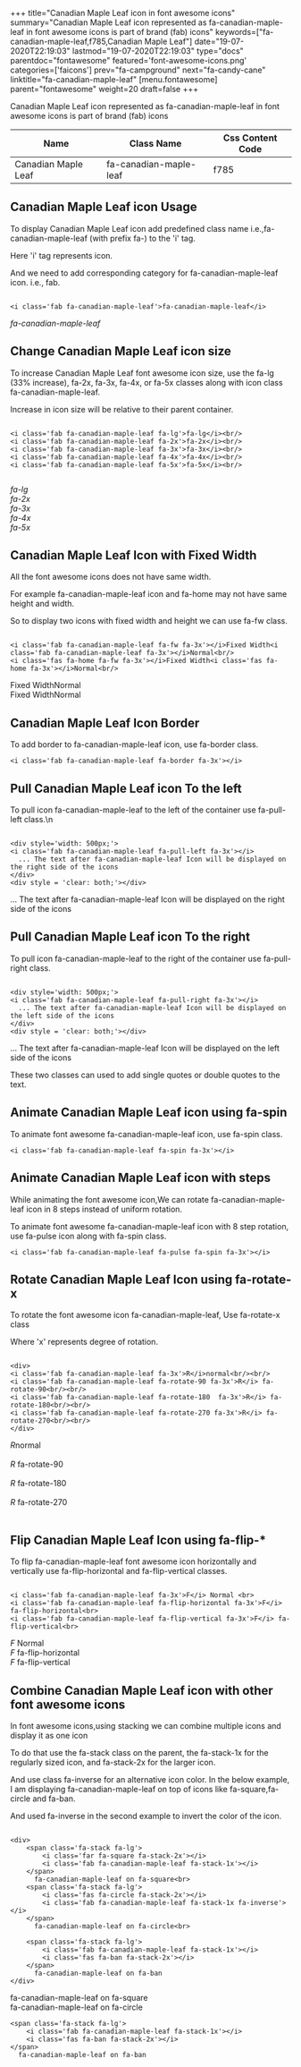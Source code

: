 +++
title="Canadian Maple Leaf icon in font awesome icons"
summary="Canadian Maple Leaf icon represented as fa-canadian-maple-leaf in font awesome icons is part of brand (fab) icons"
keywords=["fa-canadian-maple-leaf,f785,Canadian Maple Leaf"]
date="19-07-2020T22:19:03"
lastmod="19-07-2020T22:19:03"
type="docs"
parentdoc="fontawesome"
featured='font-awesome-icons.png'
categories=['faicons']
prev="fa-campground"
next="fa-candy-cane"
linktitle="fa-canadian-maple-leaf"
[menu.fontawesome]
parent="fontawesome"
weight=20
draft=false
+++


Canadian Maple Leaf icon represented as fa-canadian-maple-leaf in font awesome icons is part of brand (fab) icons

<div class='table-responsive'><table class='table'><thead><tr><th>Name</th><th>Class Name</th><th>Css Content Code</th></tr></thead><tbody><tr><td>Canadian Maple Leaf</td><td>fa-canadian-maple-leaf</td><td>f785</td></tr></tbody></table></div>



## Canadian Maple Leaf icon Usage

To display Canadian Maple Leaf icon add predefined class name i.e.,fa-canadian-maple-leaf (with prefix fa-) to the 'i' tag.

Here 'i' tag represents icon.

And we need to add corresponding category for fa-canadian-maple-leaf icon. i.e., fab.


```

<i class='fab fa-canadian-maple-leaf'>fa-canadian-maple-leaf</i>
```

<i class='fab fa-canadian-maple-leaf'>fa-canadian-maple-leaf</i>




## Change Canadian Maple Leaf icon size
To increase Canadian Maple Leaf font awesome icon size, use the fa-lg (33% increase), fa-2x, fa-3x, fa-4x, or fa-5x classes along with icon class fa-canadian-maple-leaf.

Increase in icon size will be relative to their parent container. 

```

<i class='fab fa-canadian-maple-leaf fa-lg'>fa-lg</i><br/>
<i class='fab fa-canadian-maple-leaf fa-2x'>fa-2x</i><br/>
<i class='fab fa-canadian-maple-leaf fa-3x'>fa-3x</i><br/>
<i class='fab fa-canadian-maple-leaf fa-4x'>fa-4x</i><br/>
<i class='fab fa-canadian-maple-leaf fa-5x'>fa-5x</i><br/>
            
```

<i class='fab fa-canadian-maple-leaf fa-lg'>fa-lg</i><br/>
<i class='fab fa-canadian-maple-leaf fa-2x'>fa-2x</i><br/>
<i class='fab fa-canadian-maple-leaf fa-3x'>fa-3x</i><br/>
<i class='fab fa-canadian-maple-leaf fa-4x'>fa-4x</i><br/>
<i class='fab fa-canadian-maple-leaf fa-5x'>fa-5x</i><br/>
            



## Canadian Maple Leaf Icon with Fixed Width 

All the font awesome icons does not have same width.

For example fa-canadian-maple-leaf icon and fa-home may not have same height and width.

So to display two icons with fixed width and height we can use fa-fw class.


```

<i class='fab fa-canadian-maple-leaf fa-fw fa-3x'></i>Fixed Width<i class='fab fa-canadian-maple-leaf fa-3x'></i>Normal<br/>
<i class='fas fa-home fa-fw fa-3x'></i>Fixed Width<i class='fas fa-home fa-3x'></i>Normal<br/>
```

<i class='fab fa-canadian-maple-leaf fa-fw fa-3x'></i>Fixed Width<i class='fab fa-canadian-maple-leaf fa-3x'></i>Normal<br/>
<i class='fas fa-home fa-fw fa-3x'></i>Fixed Width<i class='fas fa-home fa-3x'></i>Normal<br/>



## Canadian Maple Leaf Icon Border 

To add border to fa-canadian-maple-leaf icon, use fa-border class.


```
<i class='fab fa-canadian-maple-leaf fa-border fa-3x'></i>

```
<i class='fab fa-canadian-maple-leaf fa-border fa-3x'></i>





## Pull Canadian Maple Leaf icon To the left

To pull icon fa-canadian-maple-leaf to the left of the container use fa-pull-left class.\n

```

<div style='width: 500px;'>
<i class='fab fa-canadian-maple-leaf fa-pull-left fa-3x'></i>
  ... The text after fa-canadian-maple-leaf Icon will be displayed on the right side of the icons
</div>
<div style = 'clear: both;'></div>
```

<div style='width: 500px;'>
<i class='fab fa-canadian-maple-leaf fa-pull-left fa-3x'></i>
  ... The text after fa-canadian-maple-leaf Icon will be displayed on the right side of the icons
</div>
<div style = 'clear: both;'></div>




## Pull Canadian Maple Leaf icon To the right
To pull icon fa-canadian-maple-leaf to the right of the container use fa-pull-right class.

```

<div style='width: 500px;'>
<i class='fab fa-canadian-maple-leaf fa-pull-right fa-3x'></i>
  ... The text after fa-canadian-maple-leaf Icon will be displayed on the left side of the icons
</div>
<div style = 'clear: both;'></div>
```

<div style='width: 500px;'>
<i class='fab fa-canadian-maple-leaf fa-pull-right fa-3x'></i>
  ... The text after fa-canadian-maple-leaf Icon will be displayed on the left side of the icons
</div>
<div style = 'clear: both;'></div>

These two classes can used to add single quotes or double quotes to the text.


## Animate Canadian Maple Leaf icon using fa-spin
To animate font awesome fa-canadian-maple-leaf icon, use fa-spin class.

```
<i class='fab fa-canadian-maple-leaf fa-spin fa-3x'></i>
```
<i class='fab fa-canadian-maple-leaf fa-spin fa-3x'></i>




## Animate Canadian Maple Leaf icon with steps
While animating the font awesome icon,We can rotate fa-canadian-maple-leaf icon in 8 steps instead of uniform rotation.

To animate font awesome fa-canadian-maple-leaf icon with 8 step rotation, use fa-pulse icon along with fa-spin class.


```
<i class='fab fa-canadian-maple-leaf fa-pulse fa-spin fa-3x'></i>

```
<i class='fab fa-canadian-maple-leaf fa-pulse fa-spin fa-3x'></i>





## Rotate Canadian Maple Leaf Icon using fa-rotate-x
To rotate the font awesome icon fa-canadian-maple-leaf, Use fa-rotate-x class

Where 'x' represents degree of rotation.


```

<div>
<i class='fab fa-canadian-maple-leaf fa-3x'>R</i>normal<br/><br/>
<i class='fab fa-canadian-maple-leaf fa-rotate-90 fa-3x'>R</i> fa-rotate-90<br/><br/> 
<i class='fab fa-canadian-maple-leaf fa-rotate-180  fa-3x'>R</i> fa-rotate-180<br/><br/> 
<i class='fab fa-canadian-maple-leaf fa-rotate-270 fa-3x'>R</i> fa-rotate-270<br/><br/>
</div>
```

<div>
<i class='fab fa-canadian-maple-leaf fa-3x'>R</i>normal<br/><br/>
<i class='fab fa-canadian-maple-leaf fa-rotate-90 fa-3x'>R</i> fa-rotate-90<br/><br/> 
<i class='fab fa-canadian-maple-leaf fa-rotate-180  fa-3x'>R</i> fa-rotate-180<br/><br/> 
<i class='fab fa-canadian-maple-leaf fa-rotate-270 fa-3x'>R</i> fa-rotate-270<br/><br/>
</div>




## Flip Canadian Maple Leaf Icon using fa-flip-*
To flip fa-canadian-maple-leaf font awesome icon horizontally and vertically use fa-flip-horizontal and fa-flip-vertical classes. 

```

<i class='fab fa-canadian-maple-leaf fa-3x'>F</i> Normal <br>
<i class='fab fa-canadian-maple-leaf fa-flip-horizontal fa-3x'>F</i> fa-flip-horizontal<br>
<i class='fab fa-canadian-maple-leaf fa-flip-vertical fa-3x'>F</i> fa-flip-vertical<br>
```

<i class='fab fa-canadian-maple-leaf fa-3x'>F</i> Normal <br>
<i class='fab fa-canadian-maple-leaf fa-flip-horizontal fa-3x'>F</i> fa-flip-horizontal<br>
<i class='fab fa-canadian-maple-leaf fa-flip-vertical fa-3x'>F</i> fa-flip-vertical<br>




## Combine Canadian Maple Leaf icon with other font awesome icons
In font awesome icons,using stacking we can combine multiple icons and display it as one icon 

To do that use the fa-stack class on the parent, the fa-stack-1x for the regularly sized icon, and fa-stack-2x for the larger icon.

And use class fa-inverse for an alternative icon color. 
In the below example, I am displaying fa-canadian-maple-leaf on top of icons like fa-square,fa-circle and fa-ban.

And used fa-inverse in the second example to invert the color of the icon.

```

<div>
    <span class='fa-stack fa-lg'>
        <i class='far fa-square fa-stack-2x'></i>
        <i class='fab fa-canadian-maple-leaf fa-stack-1x'></i>
    </span>
      fa-canadian-maple-leaf on fa-square<br>
    <span class='fa-stack fa-lg'>
        <i class='fas fa-circle fa-stack-2x'></i>
        <i class='fab fa-canadian-maple-leaf fa-stack-1x fa-inverse'></i>
    </span>
      fa-canadian-maple-leaf on fa-circle<br>

    <span class='fa-stack fa-lg'>
        <i class='fab fa-canadian-maple-leaf fa-stack-1x'></i>
        <i class='fas fa-ban fa-stack-2x'></i>
    </span>
      fa-canadian-maple-leaf on fa-ban
</div>
```

<div>
    <span class='fa-stack fa-lg'>
        <i class='far fa-square fa-stack-2x'></i>
        <i class='fab fa-canadian-maple-leaf fa-stack-1x'></i>
    </span>
      fa-canadian-maple-leaf on fa-square<br>
    <span class='fa-stack fa-lg'>
        <i class='fas fa-circle fa-stack-2x'></i>
        <i class='fab fa-canadian-maple-leaf fa-stack-1x fa-inverse'></i>
    </span>
      fa-canadian-maple-leaf on fa-circle<br>

    <span class='fa-stack fa-lg'>
        <i class='fab fa-canadian-maple-leaf fa-stack-1x'></i>
        <i class='fas fa-ban fa-stack-2x'></i>
    </span>
      fa-canadian-maple-leaf on fa-ban
</div>






